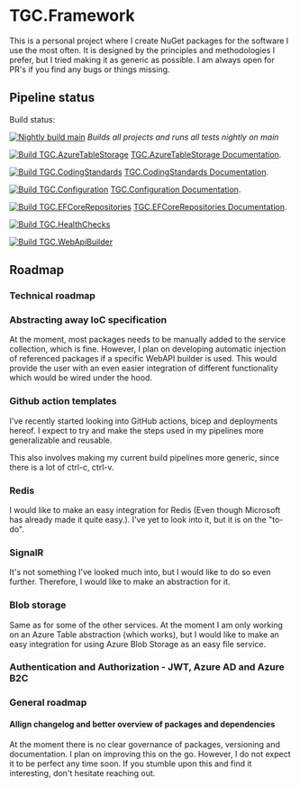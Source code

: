 # TGC.Framework

This is a personal project where I create NuGet packages for the software I use the most often. It is designed by the principles and methodologies I prefer, but I tried making it as generic as possible. I am always open for PR's if you find any bugs or things missing.

## Pipeline status
Build status:

[![Nightly build main](https://github.com/aatrisgn/TGC.Framework/actions/workflows/NightlyBuild.yml/badge.svg)](https://github.com/aatrisgn/TGC.Framework/actions/workflows/NightlyBuild.yml)
*Builds all projects and runs all tests nightly on main*

[![Build TGC.AzureTableStorage](https://github.com/aatrisgn/TGC.Framework/actions/workflows/TGC.AzureTableStorage.yml/badge.svg)](https://github.com/aatrisgn/TGC.Framework/actions/workflows/TGC.AzureTableStorage.yml)
[TGC.AzureTableStorage Documentation](https://github.com/aatrisgn/TGC.Framework/blob/main/src/AzureTableStorage/TGC.AzureTableStorage/README.md).

[![Build TGC.CodingStandards](https://github.com/aatrisgn/TGC.Framework/actions/workflows/TGC.CSharpCodingStandards.yml/badge.svg)](https://github.com/aatrisgn/TGC.Framework/actions/workflows/TGC.CSharpCodingStandards.yml)
[TGC.CodingStandards Documentation](https://github.com/aatrisgn/TGC.Framework/blob/main/src/CSharpCodingStandards/TGC.CSharpCodingStandards/README.md).

[![Build TGC.Configuration](https://github.com/aatrisgn/TGC.Framework/actions/workflows/TGC.Configuration.yml/badge.svg)](https://github.com/aatrisgn/TGC.Framework/actions/workflows/TGC.Configuration.yml)
[TGC.Configuration Documentation](https://github.com/aatrisgn/TGC.Framework/blob/main/src/Configuration/TGC.Configuration/README.md).

[![Build TGC.EFCoreRepositories](https://github.com/aatrisgn/TGC.Framework/actions/workflows/TGC.EFCoreRepositories.yml/badge.svg)](https://github.com/aatrisgn/TGC.Framework/actions/workflows/TGC.EFCoreRepositories.yml)
[TGC.EFCoreRepositories Documentation](https://github.com/aatrisgn/TGC.Framework/blob/main/src/EFCoreRepositories/TGC.EFCoreRepositories/README.md).

[![Build TGC.HealthChecks](https://github.com/aatrisgn/TGC.Framework/actions/workflows/TGC.HealthChecks.yml/badge.svg)](https://github.com/aatrisgn/TGC.Framework/actions/workflows/TGC.HealthChecks.yml)

[![Build TGC.WebApiBuilder](https://github.com/aatrisgn/TGC.Framework/actions/workflows/TGC.WebApiBuilder.yml/badge.svg)](https://github.com/aatrisgn/TGC.Framework/actions/workflows/TGC.WebApiBuilder.yml)

## Roadmap

### Technical roadmap

### Abstracting away IoC specification
At the moment, most packages needs to be manually added to the service collection, which is fine. However, I plan on developing automatic injection of referenced packages if a specific WebAPI builder is used. This would provide the user with an even easier integration of different functionality which would be wired under the hood.

### Github action templates
I've recently started looking into GitHub actions, bicep and deployments hereof. I expect to try and make the steps used in my pipelines more generalizable and reusable.

This also involves making my current build pipelines more generic, since there is a lot of ctrl-c, ctrl-v.

### Redis
I would like to make an easy integration for Redis (Even though Microsoft has already made it quite easy.). I've yet to look into it, but it is on the "to-do".

### SignalR
It's not something I've looked much into, but I would like to do so even further. Therefore, I would like to make an abstraction for it.


### Blob storage
Same as for some of the other services. At the moment I am only working on an Azure Table abstraction (which works), but I would like to make an easy integration for using Azure Blob Storage as an easy file service.

### Authentication and Authorization - JWT, Azure AD and Azure B2C

### General roadmap

#### Allign changelog and better overview of packages and dependencies
At the moment there is no clear governance of packages, versioning and documentation. I plan on improving this on the go. However, I do not expect it to be perfect any time soon. If you stumble upon this and find it interesting, don't hesitate reaching out.